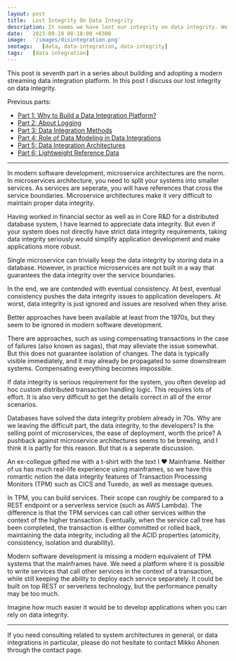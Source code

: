 ```yaml
---
layout: post
title:  Lost Integrity On Data Integrity
description: It seems we have lost our integrity on data integrity. We build systems mostly with eventual consistency as the default approach. At best, eventual consistency pushes the data integrity issues to application developers. At worst, data integrity is just ignored and resolved when problems arise. Better approaches have been available at least from the 1970s, but they seem to be ignored in modern software development.
date:   2023-09-10 08:18:00 +0300
image:  '/images/disintegration.png'
seotags:   [data, data-integration, data-integrity]
tags:   [data integration]
---
```


This post is seventh part in a series about building and adopting a modern streaming data integration platform. In this post
I discuss our lost integrity on data integrity.

Previous parts:
* [Part 1: Why to Build a Data Integration Platform?](https://jauzo.com/2023/08/11/why-dip/)
* [Part 2: About Logging](https://jauzo.com/2023/08/25/logging/)
* [Part 3: Data Integration Methods](https://jauzo.com/2023/08/28/data-integration-methods/)
* [Part 4: Role of Data Modeling in Data Integrations](https://jauzo.com/2023/08/29/data-modeling/)
* [Part 5: Data Integration Architectures](https://jauzo.com/2023/09/08/data-integration-architectures/)
* [Part 6: Lightweight Reference Data](https://jauzo.com/2023/09/09/lightweight-reference-data/)

***

In modern software development, microservice architectures are the norm. 
In microservices architecture, you need to split your systems into smaller services. 
As services are seperate, you will have references that cross the service boundaries. 
Microservice architectures make it very difficult to maintain proper data integrity. 

Having worked in financial sector as well as in Core R&D for a distributed
database system, I have learned to appreciate data integrity. But even if your system does
not directly have strict data integrity requirements, taking data integrity
seriously would simplify application development and make applications more robust.

Single microservice can trivially keep the data integrity by storing data in a database. 
However, in practice microservices are not built in a way that guarantees the data integrity over 
the service boundaries.

In the end, we are contended with eventual consistency. At best, eventual
consistency pushes the data integrity issues to application developers. At
worst, data integrity is just ignored and issues are resolved when they arise.

Better approaches have been available at least from the 1970s, but they seem to be
ignored in modern software development.

There are approaches, such as using compensating transactions in the case of
failures (also known as sagas), that may alleviate the issue somewhat. But this
does not guarantee isolation of changes. The data is typically visible immediately,
and it may already be propagated to some downstream systems. Compensating
everything becomes impossible.

If data integrity is serious requirement for the system, you often develop ad hoc custom 
distributed transaction handling logic. This requires lots of effort. It is also 
very difficult to get the details correct in all of the error scenarios.

Databases have solved the data integrity problem already in 70s. Why are we
leaving the difficult part, the data integrity, to the developers? Is the selling
point of microservices, the ease of deployment, worth the price? A pushback
against microservice architectures seems to be brewing, and I think it is
partly for this reason. But that is a seperate discussion.

An ex-collegue gifted me with a t-shirt with the text I &#9829; Mainframe. Neither
of us has much real-life experience using mainframes, so we have this romantic
notion the data integrity features of Transaction Processing Monitors (TPM)
such as CICS and Tuxedo, as well as message queues.

In TPM, you can build services. Their scope can roughly be compared to a REST
endpoint or a serverless service (such as AWS Lambda). The
difference is that the TPM services can call other services within the context
of the higher transaction.  Eventually, when the service call tree has been
completed, the transaction is either committed or rolled back, maintaining the
data integrity, including all the ACID properties (atomicity, consistency, isolation
and durability).

Modern software development is missing a modern equivalent of TPM systems that the
mainframes have. We need a platform where it is possible to write services that call
other services in the context of a transaction, while still keeping the ability
to deploy each service separately. It could be built on top REST or serverless
technology, but the performance penalty may be too much.

Imagine how much easier it would be to develop applications when you can rely on data integrity.

***

If you need consulting related to system architectures in general, or data integrations in
particular, please do not hesitate to contact Mikko Ahonen through the contact page.

